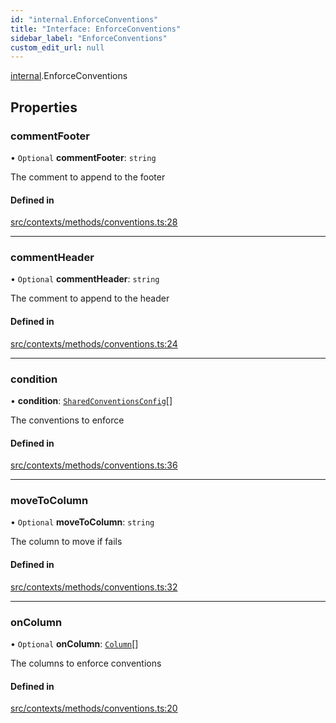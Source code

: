 ```yaml
---
id: "internal.EnforceConventions"
title: "Interface: EnforceConventions"
sidebar_label: "EnforceConventions"
custom_edit_url: null
---
```


[internal](../modules/internal.md).EnforceConventions

## Properties

### commentFooter

• `Optional` **commentFooter**: `string`

The comment to append to the footer

#### Defined in

[src/contexts/methods/conventions.ts:28](https://github.com/Resnovas/smartcloud/blob/b9e22a9/src/contexts/methods/conventions.ts#L28)

___

### commentHeader

• `Optional` **commentHeader**: `string`

The comment to append to the header

#### Defined in

[src/contexts/methods/conventions.ts:24](https://github.com/Resnovas/smartcloud/blob/b9e22a9/src/contexts/methods/conventions.ts#L24)

___

### condition

• **condition**: [`SharedConventionsConfig`](internal.SharedConventionsConfig.md)[]

The conventions to enforce

#### Defined in

[src/contexts/methods/conventions.ts:36](https://github.com/Resnovas/smartcloud/blob/b9e22a9/src/contexts/methods/conventions.ts#L36)

___

### moveToColumn

• `Optional` **moveToColumn**: `string`

The column to move if fails

#### Defined in

[src/contexts/methods/conventions.ts:32](https://github.com/Resnovas/smartcloud/blob/b9e22a9/src/contexts/methods/conventions.ts#L32)

___

### onColumn

• `Optional` **onColumn**: [`Column`](../modules/internal.md#column)[]

The columns to enforce conventions

#### Defined in

[src/contexts/methods/conventions.ts:20](https://github.com/Resnovas/smartcloud/blob/b9e22a9/src/contexts/methods/conventions.ts#L20)
